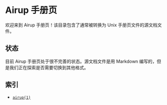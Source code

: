 # Airup 手册页
欢迎来到 Airup 手册页！该目录包含了通常被转换为 Unix 手册页文件的源文档文件。

## 状态
目前 Airup 手册页处于很不完善的状态。源文档文件是用 Markdown 编写的，但是我们正在探索是否需要切换到其他格式。

## 索引
 - [`airup(1)`](airup.md)

